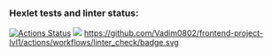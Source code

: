 ### Hexlet tests and linter status:
[![Actions Status](https://github.com/Vadim0802/frontend-project-lvl1/workflows/hexlet-check/badge.svg)](https://github.com/Vadim0802/frontend-project-lvl1/actions)
<a href="https://codeclimate.com/github/Vadim0802/frontend-project-lvl1"><img src="https://api.codeclimate.com/v1/badges/a99a88d28ad37a79dbf6/maintainability" /></a>
https://github.com/Vadim0802/frontend-project-lvl1/actions/workflows/linter_check/badge.svg
